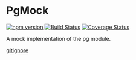 # PgMock

[![npm version](https://badge.fury.io/js/pgmock.svg)](https://npmjs.com/package/pgmock)
[![Build Status](https://travis-ci.org/gustavnikolaj/pgmock.svg?branch=master)](https://travis-ci.org/gustavnikolaj/pgmock)
[![Coverage Status](https://coveralls.io/repos/gustavnikolaj/pgmock/badge.svg?branch=master)](https://coveralls.io/r/gustavnikolaj/pgmock?branch=master)

A mock implementation of the pg module.

[gitignore](.gitignore)
